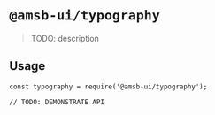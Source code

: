 # `@amsb-ui/typography`

> TODO: description

## Usage

```
const typography = require('@amsb-ui/typography');

// TODO: DEMONSTRATE API
```
